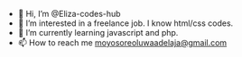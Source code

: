 - 👋 Hi, I’m @Eliza-codes-hub
- 👀 I’m interested in a freelance job. I know html/css codes.
- 🌱 I’m currently learning javascript and php.
- 📫 How to reach me moyosoreoluwaadelaja@gmail.com


<!---
Eliza-codes-hub/Eliza-codes-hub is a ✨ special ✨ repository because its `README.md` (this file) appears on your GitHub profile.
You can click the Preview link to take a look at your changes.
--->
